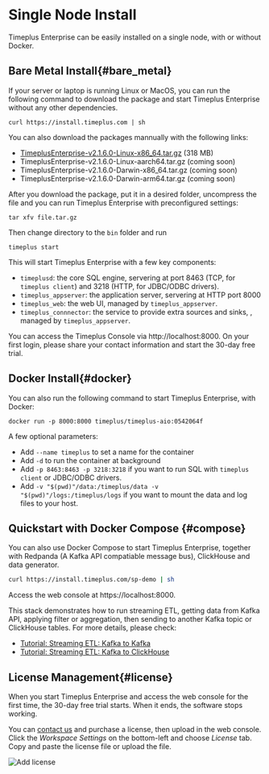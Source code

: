 # Single Node Install

Timeplus Enterprise can be easily installed on a single node, with or without Docker.

## Bare Metal Install{#bare_metal}

If your server or laptop is running Linux or MacOS, you can run the following command to download the package and start Timeplus Enterprise without any other dependencies.

```shell
curl https://install.timeplus.com | sh
```

You can also download the packages mannually with the following links:
* [TimeplusEnterprise-v2.1.6.0-Linux-x86_64.tar.gz](https://timeplus.io/dist/timeplus_enterprise/TimeplusEnterprise-v2.1.6.0-Linux-x86_64.tar.gz) (318 MB)
* TimeplusEnterprise-v2.1.6.0-Linux-aarch64.tar.gz (coming soon)
* TimeplusEnterprise-v2.1.6.0-Darwin-x86_64.tar.gz (coming soon)
* TimeplusEnterprise-v2.1.6.0-Darwin-arm64.tar.gz (coming soon)

After you download the package, put it in a desired folder, uncompress the file and you can run Timeplus Enterprise with preconfigured settings:

```shell
tar xfv file.tar.gz
```
Then change directory to the `bin` folder and run
```shell
timeplus start
```

This will start Timeplus Enterprise with a few key components:
* `timeplusd`: the core SQL engine, servering at port 8463 (TCP, for `timeplus client`) and 3218 (HTTP, for JDBC/ODBC drivers).
* `timeplus_appserver`: the application server, servering at HTTP port 8000
* `timeplus_web`: the web UI, managed by `timeplus_appserver`.
* `timeplus_connnector`: the service to provide extra sources and sinks, , managed by `timeplus_appserver`.

You can access the Timeplus Console via http://localhost:8000. On your first login, please share your contact information and start the 30-day free trial.

## Docker Install{#docker}

You can also run the following command to start Timeplus Enterprise, with Docker:
```shell
docker run -p 8000:8000 timeplus/timeplus-aio:0542064f
```

A few optional parameters:
* Add `--name timeplus` to set a name for the container
* Add `-d` to run the container at background
* Add `-p 8463:8463 -p 3218:3218` if you want to run SQL with `timeplus client` or JDBC/ODBC drivers.
* Add `-v "$(pwd)"/data:/timeplus/data -v "$(pwd)"/logs:/timeplus/logs` if you want to mount the data and log files to your host.

## Quickstart with Docker Compose {#compose}
You can also use Docker Compose to start Timeplus Enterprise, together with Redpanda (A Kafka API compatiable message bus), ClickHouse and data generator.

```bash
curl https://install.timeplus.com/sp-demo | sh
```

Access the web console at https://localhost:8000.

This stack demonstrates how to run streaming ETL, getting data from Kafka API, applying filter or aggregation, then sending to another Kafka topic or ClickHouse tables. For more details, please check:
* [Tutorial: Streaming ETL: Kafka to Kafka](tutorial-sql-etl)
* [Tutorial: Streaming ETL: Kafka to ClickHouse](tutorial-sql-etl-kafka-to-ch)

## License Management{#license}
When you start Timeplus Enterprise and access the web console for the first time, the 30-day free trial starts. When it ends, the software stops working.

You can [contact us](mailto:support@timeplus.com) and purchase a license, then upload in the web console. Click the *Workspace Settings* on the bottom-left and choose *License* tab. Copy and paste the license file or upload the file.

![Add license](/img/add_license.png)
